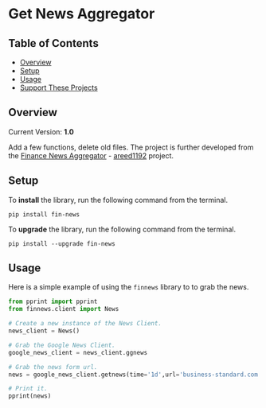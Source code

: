 # Get News Aggregator

## Table of Contents

- [Overview](#overview)
- [Setup](#setup)
- [Usage](#usage)
- [Support These Projects](#support-these-projects)

## Overview

Current Version: **1.0**

Add a few functions, delete old files. The project is further developed from the [Finance News Aggregator](https://github.com/areed1192/finance-news-aggregator) - [areed1192](https://github.com/areed1192) project.
## Setup

To **install** the library, run the following command from the terminal.

```console
pip install fin-news
```

To **upgrade** the library, run the following command from the terminal.

```console
pip install --upgrade fin-news
```

## Usage

Here is a simple example of using the `finnews` library to to grab the news.

```python
from pprint import pprint
from finnews.client import News

# Create a new instance of the News Client.
news_client = News()

# Grab the Google News Client.
google_news_client = news_client.ggnews

# Grab the news form url.
news = google_news_client.getnews(time='1d',url='business-standard.com',local='US:en')

# Print it.
pprint(news)
```

